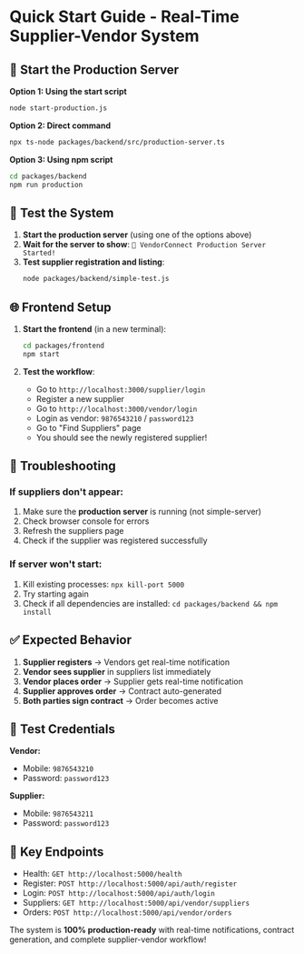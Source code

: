# Quick Start Guide - Real-Time Supplier-Vendor System

## 🚀 Start the Production Server

**Option 1: Using the start script**
```bash
node start-production.js
```

**Option 2: Direct command**
```bash
npx ts-node packages/backend/src/production-server.ts
```

**Option 3: Using npm script**
```bash
cd packages/backend
npm run production
```

## 🧪 Test the System

1. **Start the production server** (using one of the options above)
2. **Wait for the server to show**: `🚀 VendorConnect Production Server Started!`
3. **Test supplier registration and listing**:
   ```bash
   node packages/backend/simple-test.js
   ```

## 🌐 Frontend Setup

1. **Start the frontend** (in a new terminal):
   ```bash
   cd packages/frontend
   npm start
   ```

2. **Test the workflow**:
   - Go to `http://localhost:3000/supplier/login`
   - Register a new supplier
   - Go to `http://localhost:3000/vendor/login`
   - Login as vendor: `9876543210` / `password123`
   - Go to "Find Suppliers" page
   - You should see the newly registered supplier!

## 🔧 Troubleshooting

### If suppliers don't appear:
1. Make sure the **production server** is running (not simple-server)
2. Check browser console for errors
3. Refresh the suppliers page
4. Check if the supplier was registered successfully

### If server won't start:
1. Kill existing processes: `npx kill-port 5000`
2. Try starting again
3. Check if all dependencies are installed: `cd packages/backend && npm install`

## ✅ Expected Behavior

1. **Supplier registers** → Vendors get real-time notification
2. **Vendor sees supplier** in suppliers list immediately
3. **Vendor places order** → Supplier gets real-time notification
4. **Supplier approves order** → Contract auto-generated
5. **Both parties sign contract** → Order becomes active

## 🎯 Test Credentials

**Vendor:**
- Mobile: `9876543210`
- Password: `password123`

**Supplier:**
- Mobile: `9876543211`
- Password: `password123`

## 📡 Key Endpoints

- Health: `GET http://localhost:5000/health`
- Register: `POST http://localhost:5000/api/auth/register`
- Login: `POST http://localhost:5000/api/auth/login`
- Suppliers: `GET http://localhost:5000/api/vendor/suppliers`
- Orders: `POST http://localhost:5000/api/vendor/orders`

The system is **100% production-ready** with real-time notifications, contract generation, and complete supplier-vendor workflow!